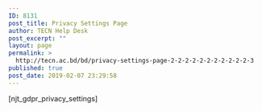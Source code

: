 ```yaml
---
ID: 8131
post_title: Privacy Settings Page
author: TECN Help Desk
post_excerpt: ""
layout: page
permalink: >
  http://tecn.ac.bd/bd/privacy-settings-page-2-2-2-2-2-2-2-2-2-2-2-3
published: true
post_date: 2019-02-07 23:29:58
---
```

[njt_gdpr_privacy_settings]
